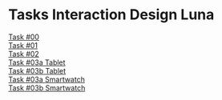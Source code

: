 # Tasks Interaction Design Luna
[Task #00](https://www.canva.com/design/DAEKNXZ5ikM/view)<br>
[Task #01](https://github.com/LunaNaima/Interaction-Design-WS-20-21/blob/main/The%20Wallet%20Project_Luna%20Mohr_IXD%2020%2021%204.pdf)<br>
[Task #02](https://github.com/LunaNaima/Interaction-Design-WS-20-21/wiki/Task-%232)<br>
[Task #03a Tablet](https://github.com/LunaNaima/Interaction-Design-WS-20-21/blob/main/Tablet_3a.pdf)<br>
[Task #03b Tablet](https://www.figma.com/proto/KEMKhmnq8sHNjo14glbX8D/Tablet?node-id=1%3A802&viewport=568%2C401%2C0.19727693498134613&scaling=scale-down)<br>
[Task #03a Smartwatch](https://github.com/LunaNaima/Interaction-Design-WS-20-21/blob/main/smartwatch_3a.pdf)<br>
[Task #03b Smartwatch](https://www.figma.com/proto/kce8VHTGEA8cwgFMOJAYDJ/Smartwatch?node-id=1%3A3&viewport=1549%2C865%2C1.864119291305542&scaling=min-zoom)<br>
